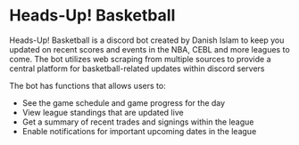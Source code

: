 # Heads-Up! Basketball

Heads-Up! Basketball is a discord bot created by Danish Islam to keep you updated on recent scores and events in the NBA, CEBL and more leagues to come. The bot utilizes web scraping from multiple sources to provide a central platform for basketball-related updates within discord servers 

The bot has functions that allows users to:
  - See the game schedule and game progress for the day 
  - View league standings that are updated live
  - Get a summary of recent trades and signings within the league
  - Enable notifications for important upcoming dates in the league
